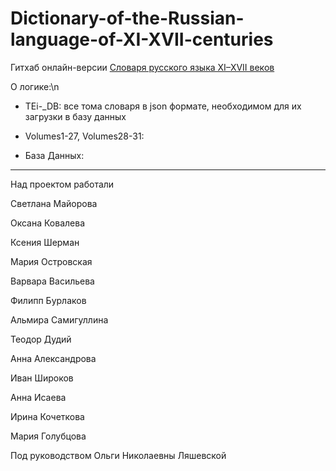 # Dictionary-of-the-Russian-language-of-XI-XVII-centuries

Гитхаб онлайн-версии [Словаря русского языка XI–XVII веков](https://)

О логике:\n
- TEi-_DB: все тома словаря в json формате, необходимом для их загрузки в базу данных

- Volumes1-27, Volumes28-31:

- База Данных:

---

Над проектом работали

Светлана Майорова

Оксана Ковалева

Ксения Шерман

Мария Островская

Варвара Васильева

Филипп Бурлаков

Альмира Самигуллина

Теодор Дудий

Анна Александрова

Иван Широков

Анна Исаева

Ирина Кочеткова

Мария Голубцова


Под руководством Ольги Николаевны Ляшевской
